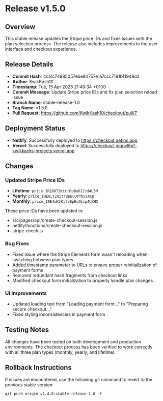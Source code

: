 # Release v1.5.0

## Overview
This stable release updates the Stripe price IDs and fixes issues with the plan selection process. The release also includes improvements to the user interface and checkout experience.

## Release Details
- **Commit Hash**: 4ca1c74885057e6e84757e1a7ccc7191b11948d2
- **Author**: KwikKash10
- **Timestamp**: Tue, 15 Apr 2025 21:40:34 +0100
- **Commit Message**: Update Stripe price IDs and fix plan selection reload issue
- **Branch Name**: stable-release-1.0
- **Tag Name**: v1.5.0
- **Pull Request**: https://github.com/KwikKash10/checkout/pull/7

## Deployment Status
- **Netlify**: Successfully deployed to https://checkout.getino.app
- **Vercel**: Successfully deployed to https://checkout-giqovl6gf-kwikkashs-projects.vercel.app

## Changes

### Updated Stripe Price IDs
- **Lifetime**: `price_1RE8O72KitrBpBuO12sd4L3M`
- **Yearly**: `price_1RE8Lt2KitrBpBuOYYbxSAKp`
- **Monthly**: `price_1RE4uK2KitrBpBuOLcp4UXHX`

These price IDs have been updated in:
- src/pages/api/create-checkout-session.js
- netlify/functions/create-checkout-session.js
- stripe-check.js

### Bug Fixes
- Fixed issue where the Stripe Elements form wasn't reloading when switching between plan types
- Added timestamp parameter to URLs to ensure proper reinitialization of payment forms
- Removed redundant hash fragments from checkout links
- Modified checkout form initialization to properly handle plan changes

### UI Improvements
- Updated loading text from "Loading payment form..." to "Preparing secure checkout..."
- Fixed styling inconsistencies in payment form

## Testing Notes
All changes have been tested on both development and production environments. The checkout process has been verified to work correctly with all three plan types (monthly, yearly, and lifetime).

## Rollback Instructions
If issues are encountered, use the following git command to revert to the previous stable version:
```
git push origin v1.4.0:stable-release-1.0 -f
``` 
